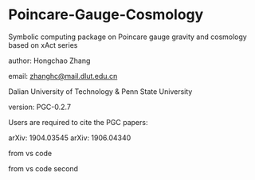 # Poincare-Gauge-Cosmology

Symbolic computing package on Poincare gauge gravity and cosmology based on xAct series

author: Hongchao Zhang

email: zhanghc@mail.dlut.edu.cn

Dalian University of Technology & Penn State University

version: PGC-0.2.7

Users are required to cite the PGC papers:

arXiv: 1904.03545
arXiv: 1906.04340

from vs code

from vs code second